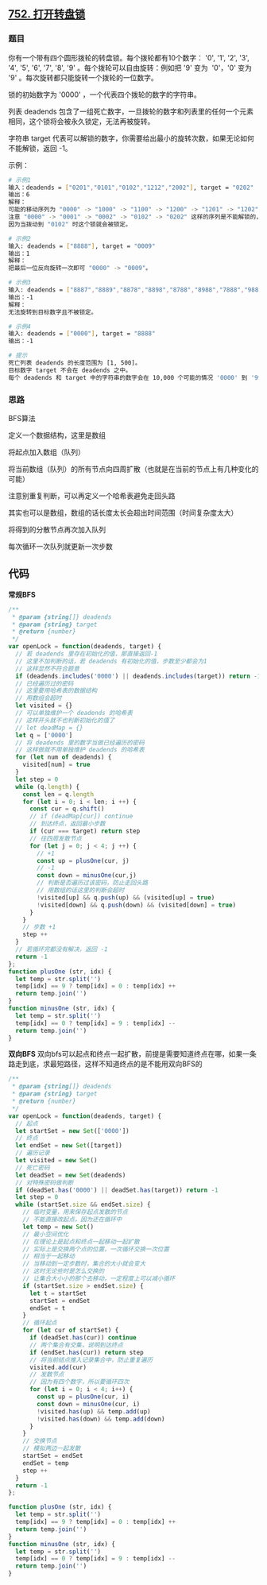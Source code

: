 ## [752. 打开转盘锁](https://leetcode-cn.com/problems/open-the-lock/)
### 题目
你有一个带有四个圆形拨轮的转盘锁。每个拨轮都有10个数字： '0', '1', '2', '3', '4', '5', '6', '7', '8', '9' 。每个拨轮可以自由旋转：例如把 '9' 变为  '0'，'0' 变为 '9' 。每次旋转都只能旋转一个拨轮的一位数字。

锁的初始数字为 '0000' ，一个代表四个拨轮的数字的字符串。

列表 deadends 包含了一组死亡数字，一旦拨轮的数字和列表里的任何一个元素相同，这个锁将会被永久锁定，无法再被旋转。

字符串 target 代表可以解锁的数字，你需要给出最小的旋转次数，如果无论如何不能解锁，返回 -1。

示例：
```sh
# 示例1
输入：deadends = ["0201","0101","0102","1212","2002"], target = "0202"
输出：6
解释：
可能的移动序列为 "0000" -> "1000" -> "1100" -> "1200" -> "1201" -> "1202" -> "0202"。
注意 "0000" -> "0001" -> "0002" -> "0102" -> "0202" 这样的序列是不能解锁的，
因为当拨动到 "0102" 时这个锁就会被锁定。

# 示例2
输入: deadends = ["8888"], target = "0009"
输出：1
解释：
把最后一位反向旋转一次即可 "0000" -> "0009"。

# 示例3
输入: deadends = ["8887","8889","8878","8898","8788","8988","7888","9888"], target = "8888"
输出：-1
解释：
无法旋转到目标数字且不被锁定。

# 示例4
输入: deadends = ["0000"], target = "8888"
输出：-1

# 提示
死亡列表 deadends 的长度范围为 [1, 500]。
目标数字 target 不会在 deadends 之中。
每个 deadends 和 target 中的字符串的数字会在 10,000 个可能的情况 '0000' 到 '9999' 中产生。
```
### 思路
BFS算法

定义一个数据结构，这里是数组

将起点加入数组（队列）

将当前数组（队列）的所有节点向四周扩散（也就是在当前的节点上有几种变化的可能）

注意别重复判断，可以再定义一个哈希表避免走回头路

其实也可以是数组，数组的话长度太长会超出时间范围（时间复杂度太大）

将得到的分散节点再次加入队列

每次循环一次队列就更新一次步数

## 代码
**常规BFS**
```javascript
/**
 * @param {string[]} deadends
 * @param {string} target
 * @return {number}
 */
var openLock = function(deadends, target) {
  // 若 deadends 里存在初始化的值，那直接返回-1
  // 这里不加判断的话，若 deadends 有初始化的值，步数至少都会为1
  // 这样显然不符合题意
  if (deadends.includes('0000') || deadends.includes(target)) return -1
  // 已经遍历过的密码
  // 这里要用哈希表的数据结构
  // 用数组会超时
  let visited = {}
  // 可以单独维护一个 deadends 的哈希表
  // 这样开头就不也判断初始化的值了
  // let deadMap = {}
  let q = ['0000']
  // 将 deadends 里的数字当做已经遍历的密码
  // 这样做就不用单独维护 deadends 的哈希表
  for (let num of deadends) {
    visited[num] = true
  }
  let step = 0
  while (q.length) {
    const len = q.length
    for (let i = 0; i < len; i ++) {
      const cur = q.shift()
      // if (deadMap[cur]) continue
      // 到达终点，返回最小步数
      if (cur === target) return step
      // 往四周发散节点
      for (let j = 0; j < 4; j ++) {
        // +1
        const up = plusOne(cur, j)
        // -1
        const down = minusOne(cur,j)
        // 判断是否遍历过该密码，防止走回头路
        // 用数组的话这里的判断会超时
        !visited[up] && q.push(up) && (visited[up] = true)
        !visited[down] && q.push(down) && (visited[down] = true)
      }
    }
    // 步数 +1
    step ++
  }
  // 若循环完都没有解决，返回 -1
  return -1
};
function plusOne (str, idx) {
  let temp = str.split('')
  temp[idx] == 9 ? temp[idx] = 0 : temp[idx] ++
  return temp.join('')
}
function minusOne (str, idx) {
  let temp = str.split('')
  temp[idx] == 0 ? temp[idx] = 9 : temp[idx] --
  return temp.join('')
}
```
**双向BFS**
双向bfs可以起点和终点一起扩散，前提是需要知道终点在哪，如果一条路走到底，求最短路径，这样不知道终点的是不能用双向BFS的
```javascript
/**
 * @param {string[]} deadends
 * @param {string} target
 * @return {number}
 */
var openLock = function(deadends, target) {
  // 起点
  let startSet = new Set(['0000'])
  // 终点
  let endSet = new Set([target])
  // 遍历记录
  let visited = new Set()
  // 死亡密码
  let deadSet = new Set(deadends)
  // 对特殊密码做判断
  if (deadSet.has('0000') || deadSet.has(target)) return -1
  let step = 0
  while (startSet.size && endSet.size) {
    // 临时变量，用来保存起点发散的节点
    // 不能直接改起点，因为还在循环中
    let temp = new Set()
    // 最小空间优化
    // 在理论上是起点和终点一起移动一起扩散
    // 实际上是交换两个点的位置，一次循环交换一次位置
    // 相当于一起移动
    // 当移动到一定步数时，集合的大小就会变大
    // 这时无论些时是怎么交换的
    // 让集合大小小的那个去移动，一定程度上可以减小循环
    if (startSet.size > endSet.size) {
      let t = startSet
      startSet = endSet
      endSet = t
    }
    // 循环起点
    for (let cur of startSet) {
      if (deadSet.has(cur)) continue
      // 两个集合有交集，说明到达终点
      if (endSet.has(cur)) return step
      // 将当前结点推入记录集合中，防止重复遍历
      visited.add(cur)
      // 发散节点
      // 因为有四个数字，所以要循环四次
      for (let i = 0; i < 4; i++) {
        const up = plusOne(cur, i)
        const down = minusOne(cur, i)
        !visited.has(up) && temp.add(up)
        !visited.has(down) && temp.add(down)
      }
    }
    // 交换节点
    // 模拟两边一起发散
    startSet = endSet
    endSet = temp
    step ++
  }
  return -1
};

function plusOne (str, idx) {
  let temp = str.split('')
  temp[idx] == 9 ? temp[idx] = 0 : temp[idx] ++
  return temp.join('')
}
function minusOne (str, idx) {
  let temp = str.split('')
  temp[idx] == 0 ? temp[idx] = 9 : temp[idx] --
  return temp.join('')
}
```


